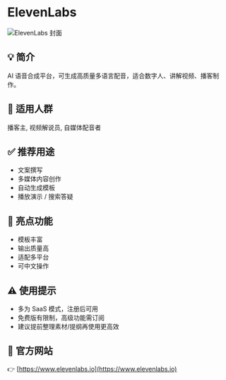 # ElevenLabs

![ElevenLabs 封面](https://fakeimg.pl/1200x400/1f4ba0/ffffff/?text=ElevenLabs&font=lobster)

## 💡 简介
AI 语音合成平台，可生成高质量多语言配音，适合数字人、讲解视频、播客制作。

## 👥 适用人群
播客主, 视频解说员, 自媒体配音者

## ✅ 推荐用途
- 文案撰写
- 多媒体内容创作
- 自动生成模板
- 播放演示 / 搜索答疑

## 🌟 亮点功能
- 模板丰富
- 输出质量高
- 适配多平台
- 可中文操作

## ⚠️ 使用提示
- 多为 SaaS 模式，注册后可用
- 免费版有限制，高级功能需订阅
- 建议提前整理素材/提纲再使用更高效

## 🔗 官方网站
👉 [https://www.elevenlabs.io](https://www.elevenlabs.io)
